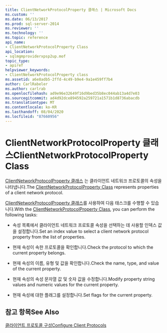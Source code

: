 ```yaml
---
title: ClientNetworkProtocolProperty 클래스 | Microsoft Docs
ms.custom: ''
ms.date: 06/13/2017
ms.prod: sql-server-2014
ms.reviewer: ''
ms.technology: ''
ms.topic: reference
api_name:
- ClientNetworkProtocolProperty Class
api_location:
- sqlmgmproviderxpsp2up.mof
topic_type:
- apiref
helpviewer_keywords:
- ClientNetworkProtocolProperty class
ms.assetid: a6e8adb5-2ffd-4c49-b9e4-9a1e459ff7b4
author: CarlRabeler
ms.author: carlrab
ms.openlocfilehash: ad9e96e32649f16d9bed35b8ec044ab13a4d7e03
ms.sourcegitcommit: ad4d92dce894592a259721a1571b1d8736abacdb
ms.translationtype: MT
ms.contentlocale: ko-KR
ms.lasthandoff: 08/04/2020
ms.locfileid: "87660956"
---
```

# <a name="clientnetworkprotocolproperty-class"></a><span data-ttu-id="5bd5a-102">ClientNetworkProtocolProperty 클래스</span><span class="sxs-lookup"><span data-stu-id="5bd5a-102">ClientNetworkProtocolProperty Class</span></span>
  <span data-ttu-id="5bd5a-103">[ClientNetworkProtocolProperty 클래스](clientnetworkprotocolproperty-class.md) 는 클라이언트 네트워크 프로토콜의 속성을 나타냅니다.</span><span class="sxs-lookup"><span data-stu-id="5bd5a-103">The [ClientNetworkProtocolProperty Class](clientnetworkprotocolproperty-class.md) represents properties of a client network protocol.</span></span>  
  
 <span data-ttu-id="5bd5a-104">[ClientNetworkProtocolProperty 클래스](clientnetworkprotocolproperty-class.md)를 사용하여 다음 태스크를 수행할 수 있습니다.</span><span class="sxs-lookup"><span data-stu-id="5bd5a-104">With the [ClientNetworkProtocolProperty Class](clientnetworkprotocolproperty-class.md), you can perform the following tasks:</span></span>  
  
-   <span data-ttu-id="5bd5a-105">속성 목록에서 클라이언트 네트워크 프로토콜 속성을 선택하는 데 사용할 인덱스 값을 설정합니다.</span><span class="sxs-lookup"><span data-stu-id="5bd5a-105">Set an index value to select a client network protocol property from the list of properties.</span></span>  
  
-   <span data-ttu-id="5bd5a-106">현재 속성이 속한 프로토콜을 확인합니다.</span><span class="sxs-lookup"><span data-stu-id="5bd5a-106">Check the protocol to which the current property belongs.</span></span>  
  
-   <span data-ttu-id="5bd5a-107">현재 속성의 이름, 유형 및 값을 확인합니다.</span><span class="sxs-lookup"><span data-stu-id="5bd5a-107">Check the name, type, and value of the current property.</span></span>  
  
-   <span data-ttu-id="5bd5a-108">현재 속성의 속성 문자열 값 및 숫자 값을 수정합니다.</span><span class="sxs-lookup"><span data-stu-id="5bd5a-108">Modify property string values and numeric values for the current property.</span></span>  
  
-   <span data-ttu-id="5bd5a-109">현재 속성에 대한 플래그를 설정합니다.</span><span class="sxs-lookup"><span data-stu-id="5bd5a-109">Set flags for the current property.</span></span>  
  
## <a name="see-also"></a><span data-ttu-id="5bd5a-110">참고 항목</span><span class="sxs-lookup"><span data-stu-id="5bd5a-110">See Also</span></span>  
 [<span data-ttu-id="5bd5a-111">클라이언트 프로토콜 구성</span><span class="sxs-lookup"><span data-stu-id="5bd5a-111">Configure Client Protocols</span></span>](https://technet.microsoft.com/library/ms181035.aspx)  
  
  
